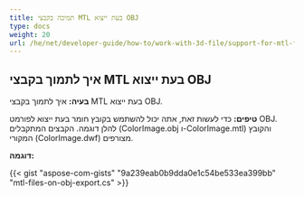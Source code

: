 ```yaml
---
title: תמיכה בקבצי MTL בעת ייצוא OBJ
type: docs
weight: 20
url: /he/net/developer-guide/how-to/work-with-3d-file/support-for-mtl-files-on-obj-export/
---
```



## **איך לתמוך בקבצי MTL בעת ייצוא OBJ**

**בעיה:** איך לתמוך בקבצי MTL בעת ייצוא OBJ.

**טיפים:** כדי לעשות זאת, אתה יכול להשתמש בקובץ חומר בעת ייצוא לפורמט OBJ. להלן דוגמה. הקבצים המתקבלים (ColorImage.obj ו-ColorImage.mtl) והקובץ המקורי (ColorImage.dwf) מצורפים.

**דוגמה:**

{{< gist "aspose-com-gists" "9a239eab0b9dda0e1c54be533ea399bb" "mtl-files-on-obj-export.cs" >}}
